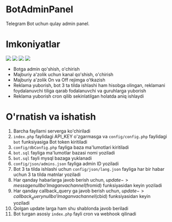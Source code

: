 # BotAdminPanel
Telegram Bot uchun qulay admin panel.
# Imkoniyatlar
![](https://okdeveloper.uz/okdeveloper/tgbots/bot/screens/photo_2022-08-26_11-02-15.jpg)
![](https://okdeveloper.uz/okdeveloper/tgbots/bot/screens/photo_2022-08-26_11-02-51.jpg)
![](https://okdeveloper.uz/okdeveloper/tgbots/bot/screens/photo_2022-08-26_11-03-20.jpg)
![](https://okdeveloper.uz/okdeveloper/tgbots/bot/screens/photo_2022-08-26_11-03-46.jpg)
- Botga admin qo'shish, o'chirish
- Majburiy a'zolik uchun kanal qo'shish, o'chirish
- Majburiy a'zolik On va Off rejimga o'tkazish
- Reklama yuborish, bot 3 ta tilda ishlashi ham hisobga olingan, reklamani foydalanuvchi tiliga qarab fodalanuvchi va guruhlarga yuborish
- Reklama yuborish cron qilib sekinlatilgan holatda aniq ishlaydi
# O'rnatish va ishatish
1. Barcha fayllarni serverga ko'chiriladi
2. `index.php` faylidagi API_KEY o'zgarmasga va `config/config.php` faylidagi `bot` funksiyasiga Bot token kiritiladi
3. `config/dbConfig.php` fayliga baza ma'lumotlari kiritiladi
4. `bot.sql` fayliga ma'lumotlar bazasi nomi yoziladi
5. `bot.sql` fayli mysql bazaga yuklanadi
6. `config/json/admins.json` fayliga admin ID yoziladi
7. Bot 3 ta tilda ishlashi uchun `config/json/lang.json` fayliga har bir habar uchun 3 ta tilda matnlar yoziladi
8. Har qanday habarlarga javob berish uchun, $update->message null bo'lmagan va channel($fromid) funksiyasidan keyin yoziladi
9. Har qanday callback_query ga javob berish uchun, $update->callback_query null bo'lmagan va channel($cbid) funksiyasidan keyin yoziladi
10. Qolgan update larga ham shu shablonda javob beriladi
11. Bot turgan asosiy `index.php` fayli cron va webhook qilinadi